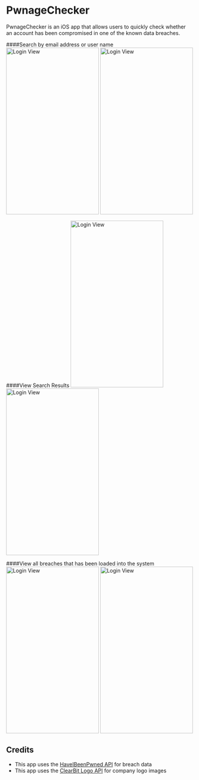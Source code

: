 # PwnageChecker
PwnageChecker is an iOS app that allows users to quickly check whether an account has been compromised in one of the known data breaches.


####Search by email address or user name
<img src="https://raw.github.com/vincechan/PwnageChecker/master/ScreenShots/search1.png" alt="Login View" width="250" height="450">
<img src="https://raw.github.com/vincechan/PwnageChecker/master/ScreenShots/search2.png" alt="Login View" width="250" height="450">

####View Search Results
<img src="https://raw.github.com/vincechan/PwnageChecker/master/ScreenShots/search-result-no-breach.png" alt="Login View" width="250" height="450">
<img src="https://raw.github.com/vincechan/PwnageChecker/master/ScreenShots/search-result-pwned.png" alt="Login View" width="250" height="450">

####View all breaches that has been loaded into the system
<img src="https://raw.github.com/vincechan/PwnageChecker/master/ScreenShots/breach-list.png" alt="Login View" width="250" height="450">
<img src="https://raw.github.com/vincechan/PwnageChecker/master/ScreenShots/breach-detail.png" alt="Login View" width="250" height="450">

## Credits
* This app uses the [HaveIBeenPwned API](https://haveibeenpwned.com/API/v2) for breach data
* This app uses the [ClearBit Logo API](https://clearbit.com/docs#logo-api) for company logo images
